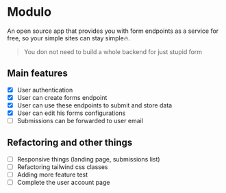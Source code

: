 # Modulo

An open source app that provides you with form endpoints as a service for free, so your simple sites can stay simple:fire:.

> You don not need to build a whole backend for just stupid form 

## Main features
- [x] User authentication
- [x] User can create forms endpoint
- [x] User can use these endpoints to submit and store data
- [x] User can edit his forms configurations
- [ ] Submissions can be forwarded to user email

## Refactoring and other things
- [ ] Responsive things (landing page, submissions list)
- [ ] Refactoring tailwind css classes
- [ ] Adding more feature test
- [ ] Complete the user account page
